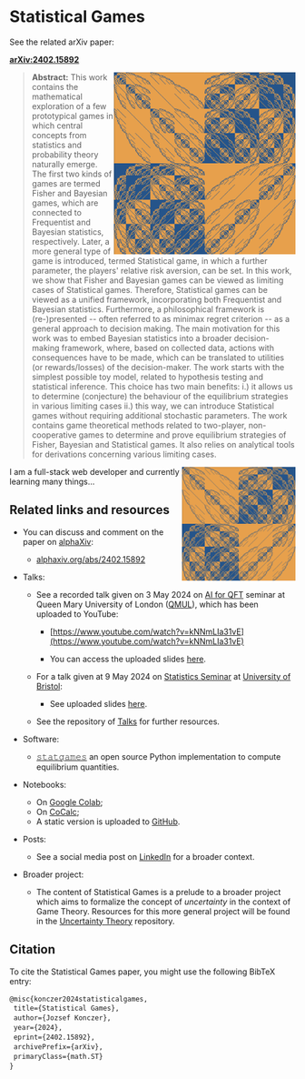 # Statistical Games

See the related arXiv paper:


[**arXiv:2402.15892**](https://arxiv.org/abs/2402.15892)


> <img align="right" src="StatisticalGames.png" alt="StatisticalGamesImage" width="320"> **Abstract:** This work contains the mathematical exploration of a few prototypical games in which central concepts from statistics and probability theory naturally emerge. The first two kinds of games are termed Fisher and Bayesian games, which are connected to Frequentist and Bayesian statistics, respectively. Later, a more general type of game is introduced, termed Statistical game, in which a further parameter, the players' relative risk aversion, can be set. In this work, we show that Fisher and Bayesian games can be viewed as limiting cases of Statistical games. Therefore, Statistical games can be viewed as a unified framework, incorporating both Frequentist and Bayesian statistics. Furthermore, a philosophical framework is (re-)presented -- often referred to as minimax regret criterion -- as a general approach to decision making.
The main motivation for this work was to embed Bayesian statistics into a broader decision-making framework, where, based on collected data, actions with consequences have to be made, which can be translated to utilities (or rewards/losses) of the decision-maker. The work starts with the simplest possible toy model, related to hypothesis testing and statistical inference. This choice has two main benefits: i.) it allows us to determine (conjecture) the behaviour of the equilibrium strategies in various limiting cases ii.) this way, we can introduce Statistical games without requiring additional stochastic parameters. The work contains game theoretical methods related to two-player, non-cooperative games to determine and prove equilibrium strategies of Fisher, Bayesian and Statistical games. It also relies on analytical tools for derivations concerning various limiting cases.

<p>
<img src="StatisticalGames.png" height="200rm" align="right">

I am a full-stack web developer and currently learning many things...
</p>


## Related links and resources

- You can discuss and comment on the paper on [alphaXiv](https://www.alphaxiv.org/):
    - [alphaxiv.org/abs/2402.15892](https://www.alphaxiv.org/abs/2402.15892)

- Talks:
    - See a recorded talk given on 3 May 2024 on [AI for QFT](https://sites.google.com/view/ai-qft) seminar at Queen Mary University of London ([QMUL](https://www.qmul.ac.uk/)), which has been uploaded to YouTube:

        - [https://www.youtube.com/watch?v=kNNmLIa31vE](https://www.youtube.com/watch?v=kNNmLIa31vE)

        - You can access the uploaded slides [here](https://raw.githubusercontent.com/Konczer/UncertaintyTheory/main/StatisticalGames/Talks/20240503_QMUL/pdf/StatisticalGames_20240503_QMUL.pdf).

    - For a talk given at 9 May 2024 on [Statistics Seminar](https://www.bristolmathsresearch.org/seminar/statistics-seminar-9th-may-jozsef-konczer/) at [University of Bristol](https://www.bristol.ac.uk/):
        - See uploaded slides [here](https://github.com/Konczer/UncertaintyTheory/raw/main/StatisticalGames/Talks/20240509_Bristol/pdf/StatisticalGames_20240509_Bristol.pdf).

    - See the repository of [Talks](https://github.com/Konczer/UncertaintyTheory/tree/main/StatisticalGames/Talks) for further resources.

 - Software:
    - [𝚜𝚝𝚊𝚝𝚐𝚊𝚖𝚎𝚜](https://github.com/Konczer/UncertaintyTheory/tree/main/StatisticalGames/Software/Python/statgames) an open source Python implementation to compute equilibrium quantities.

- Notebooks:
    - On [Google Colab](https://colab.research.google.com/drive/1dFSqVPMd0_6Ai8iMfoohOETQjdy2C2GD?usp=sharing);
    - On [CoCalc](https://cocalc.com/share/public_paths/4b2db98a47502178ce895de95cf70715299c85cd);
    - A static version is uploaded to [GitHub](https://github.com/Konczer/UncertaintyTheory/blob/main/StatisticalGames/Notebooks/Jupyter/StatisticalGames.ipynb).

- Posts:
    - See a social media post on [LinkedIn](https://www.linkedin.com/posts/j%C3%B3zsef-konczer-25290189_dear-colleagues-and-friends-after-years-activity-7168337625697697792-CO6a) for a broader context.

- Broader project:
    - The content of Statistical Games is a prelude to a broader project which aims to formalize the concept of *uncertainty* in the context of Game Theory. Resources for this more general project will be found in the [Uncertainty Theory](https://github.com/Konczer/UncertaintyTheory/tree/main) repository.


## Citation

To cite the Statistical Games paper, you might use the following BibTeX entry:

```latex
@misc{konczer2024statisticalgames,
 title={Statistical Games}, 
 author={Jozsef Konczer},
 year={2024},
 eprint={2402.15892},
 archivePrefix={arXiv},
 primaryClass={math.ST}
}
```